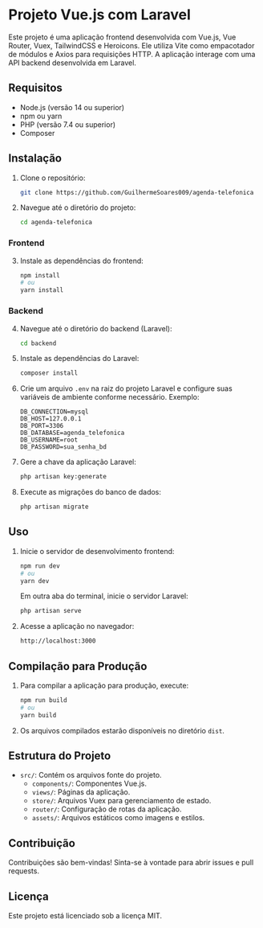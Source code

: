 # Projeto Vue.js com Laravel

Este projeto é uma aplicação frontend desenvolvida com Vue.js, Vue Router, Vuex, TailwindCSS e Heroicons. Ele utiliza Vite como empacotador de módulos e Axios para requisições HTTP. A aplicação interage com uma API backend desenvolvida em Laravel.

## Requisitos

- Node.js (versão 14 ou superior)
- npm ou yarn
- PHP (versão 7.4 ou superior)
- Composer

## Instalação

1. Clone o repositório:

    ```bash
    git clone https://github.com/GuilhermeSoares009/agenda-telefonica
    ```

2. Navegue até o diretório do projeto:

    ```bash
    cd agenda-telefonica
    ```

### Frontend

3. Instale as dependências do frontend:

    ```bash
    npm install
    # ou
    yarn install
    ```

### Backend

4. Navegue até o diretório do backend (Laravel):

    ```bash
    cd backend
    ```

5. Instale as dependências do Laravel:

    ```bash
    composer install
    ```

6. Crie um arquivo `.env` na raiz do projeto Laravel e configure suas variáveis de ambiente conforme necessário. Exemplo:

    ```env
    DB_CONNECTION=mysql
    DB_HOST=127.0.0.1
    DB_PORT=3306
    DB_DATABASE=agenda_telefonica
    DB_USERNAME=root
    DB_PASSWORD=sua_senha_bd
    ```

7. Gere a chave da aplicação Laravel:

    ```bash
    php artisan key:generate
    ```

8. Execute as migrações do banco de dados:

    ```bash
    php artisan migrate
    ```

## Uso

1. Inicie o servidor de desenvolvimento frontend:

    ```bash
    npm run dev
    # ou
    yarn dev
    ```

    Em outra aba do terminal, inicie o servidor Laravel:

    ```bash
    php artisan serve
    ```

2. Acesse a aplicação no navegador:

    ```bash
    http://localhost:3000
    ```

## Compilação para Produção

1. Para compilar a aplicação para produção, execute:

    ```bash
    npm run build
    # ou
    yarn build
    ```

2. Os arquivos compilados estarão disponíveis no diretório `dist`.

## Estrutura do Projeto

- `src/`: Contém os arquivos fonte do projeto.
  - `components/`: Componentes Vue.js.
  - `views/`: Páginas da aplicação.
  - `store/`: Arquivos Vuex para gerenciamento de estado.
  - `router/`: Configuração de rotas da aplicação.
  - `assets/`: Arquivos estáticos como imagens e estilos.

## Contribuição

Contribuições são bem-vindas! Sinta-se à vontade para abrir issues e pull requests.

## Licença

Este projeto está licenciado sob a licença MIT.
